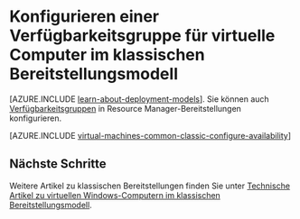 <properties
	pageTitle="Verfügbarkeitsgruppen für klassische Windows-VMs | Microsoft Azure"
	description="Konfigurieren Sie eine Verfügbarkeitsgruppe für einen neuen oder vorhandenen virtuellen Windows-Computer im klassischen Bereitstellungsmodell mit dem Azure-Portal und mit Azure PowerShell."
	services="virtual-machines-windows"
	documentationCenter=""
	authors="cynthn"
	manager="timlt"
	editor=""
	tags="azure-service-management"/>

<tags
	ms.service="virtual-machines-windows"
	ms.workload="infrastructure-services"
	ms.tgt_pltfrm="vm-windows"
	ms.devlang="na"
	ms.topic="article"
	ms.date="09/27/2016"
	ms.author="cynthn"/>

# Konfigurieren einer Verfügbarkeitsgruppe für virtuelle Computer im klassischen Bereitstellungsmodell

[AZURE.INCLUDE [learn-about-deployment-models](../../includes/learn-about-deployment-models-classic-include.md)]. Sie können auch [Verfügbarkeitsgruppen](virtual-machines-windows-create-availability-set.md) in Resource Manager-Bereitstellungen konfigurieren.

[AZURE.INCLUDE [virtual-machines-common-classic-configure-availability](../../includes/virtual-machines-common-classic-configure-availability.md)]

## Nächste Schritte

Weitere Artikel zu klassischen Bereitstellungen finden Sie unter [Technische Artikel zu virtuellen Windows-Computern im klassischen Bereitstellungsmodell](virtual-machines-windows-index.md).

<!---HONumber=AcomDC_0928_2016-->